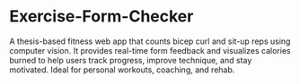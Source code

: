 # Exercise-Form-Checker
A thesis-based fitness web app that counts bicep curl and sit-up reps using computer vision. It provides real-time form feedback and visualizes calories burned to help users track progress, improve technique, and stay motivated. Ideal for personal workouts, coaching, and rehab.
